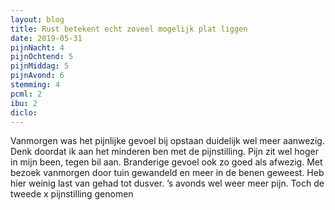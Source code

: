 ```yaml
---
layout: blog
title: Rust betekent echt zoveel mogelijk plat liggen
date: 2019-05-31
pijnNacht: 4
pijnOchtend: 5
pijnMiddag: 5
pijnAvond: 6
stemming: 4
pcml: 2
ibu: 2
diclo: 
---
```


Vanmorgen was het pijnlijke gevoel bij opstaan duidelijk wel meer aanwezig. Denk doordat ik aan het minderen ben met de pijnstilling. Pijn zit wel hoger in mijn been, tegen bil aan. Branderige gevoel ook zo goed als afwezig. Met bezoek vanmorgen door tuin gewandeld en meer in de benen geweest. Heb hier weinig last van gehad tot dusver. ’s avonds wel weer meer pijn. Toch de tweede x pijnstilling genomen

